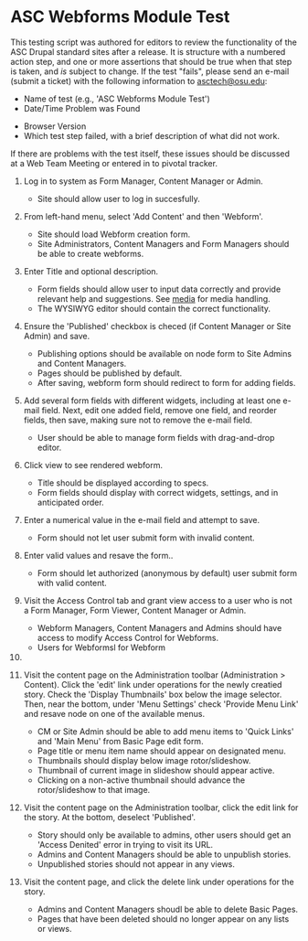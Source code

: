 ASC Webforms Module Test
===============================

This testing script was authored for editors to review the functionality of the ASC
Drupal standard sites after a release. It is structure with a numbered action step,
and one or more assertions that should be true when that step is taken, and _is_
subject to change. If the test "fails", please send an e-mail (submit a ticket)
with the following information to asctech@osu.edu:
+   Name of test (e.g., 'ASC Webforms Module Test')
+   Date/Time Problem was Found
*   Browser Version
*   Which test step failed, with a brief description of what did not work.

If there are problems with the test itself, these issues should be discussed at
a Web Team Meeting or entered in to pivotal tracker.

1.  Log in to system as Form Manager, Content Manager or Admin.
    +   Site should allow user to log in succesfully.


2.  From left-hand menu, select 'Add Content' and then 'Webform'.
    +   Site should load Webform creation form.
    +   Site Administrators, Content Managers and Form Managers should be able to create webforms.


3.  Enter Title and optional description.
    +   Form fields should allow user to input data correctly and provide relevant
    help and suggestions. See [media](asc_media.md) for media handling.
    +    The WYSIWYG editor should contain the correct functionality.


4.  Ensure the 'Published' checkbox is checed (if Content Manager or Site Admin) and save.
    +   Publishing options should be available on node form to Site Admins and Content Managers.
    +   Pages should be published by default.
    +   After saving, webform form should redirect to form for adding fields.


5.  Add several form fields with different widgets, including at least one e-mail field. Next, edit one added field, remove one field, and reorder fields, then save, making sure not to remove the e-mail field.
    +   User should be able to manage form fields with drag-and-drop editor.
    

5.  Click view to see rendered webform.
    +   Title should be displayed according to specs.
    +   Form fields should display with correct widgets, settings, and in anticipated order.


8.  Enter a numerical value in the e-mail field and attempt to save.
    +   Form should not let user submit form with invalid content.


8.  Enter valid values and resave the form..
    +   Form should let authorized (anonymous by default) user submit form with valid content.


10. Visit the Access Control tab and grant view access to a user who is not a Form Manager, Form Viewer, Content Manager or Admin.
    +   Webform Managers, Content Managers and Admins should have access to modify Access Control for Webforms.
    +   Users  for Webformsl for Webform


11. 


6.  Visit the content page on the Administration toolbar
        (Administration > Content). Click the 'edit' link under operations for
        the newly creatied story. Check the 'Display Thumbnails' box below the image selector.
        Then, near the bottom, under 'Menu Settings' check
        'Provide Menu Link' and resave node on one of the available menus.
    +   CM or Site Admin should be able to add menu items to 'Quick Links' and
        'Main Menu' from Basic Page edit form.
    +   Page title or menu item name should appear on designated menu.
    +   Thumbnails should display below image rotor/slideshow. 
    +   Thumbnail of current image in slideshow should appear active.
    +   Clicking on a non-active thumbnail should advance the rotor/slideshow to that image.


7. Visit the content page on the Administration toolbar, click the edit link
    for the story. At the bottom, deselect 'Published'.
    +   Story should only be available to admins, other users should get an
       'Access Denited' error in trying to visit its URL.
    +   Admins and Content Managers should be able to unpublish stories.
    +   Unpublished stories should not appear in any views.


8. Visit the content page, and click the delete link under operations for the
    story.
    +   Admins and Content Managers shoudl be able to delete Basic Pages.
    +   Pages that have been deleted should no longer appear on any lists
      or views.

